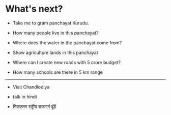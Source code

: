 # What's next?

  - Take me to gram panchayat Kurudu.

  - How many people live in this panchayat?

  - Where does the water in the panchayat come from?
  
  - Show agriculture lands in this panchayat

  - Where can I create new roads with 5 crore budget?

  - How many schools are there in 5 km range


----

  - Visit Chandlodiya

  - talk in hindi

  - निकटतम राष्ट्रीय राजमार्ग ढूंढें
